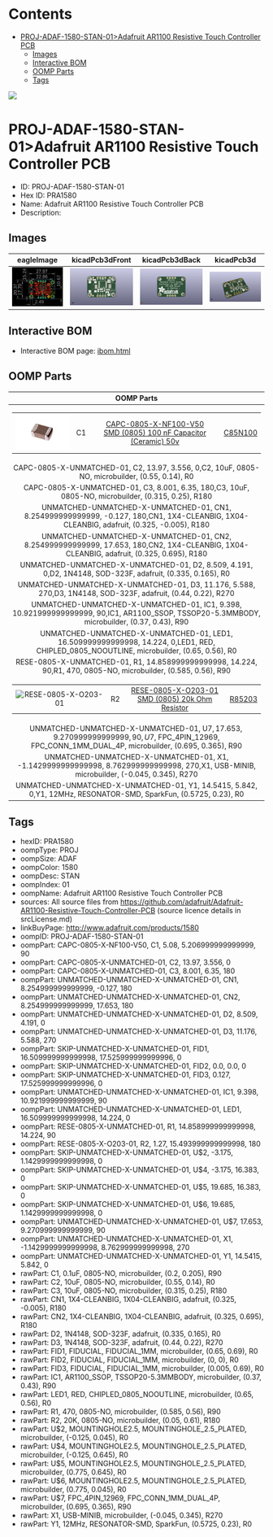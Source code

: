



Contents
========

* [PROJ-ADAF-1580-STAN-01>Adafruit AR1100 Resistive Touch Controller PCB](#proj-adaf-1580-stan-01adafruit-ar1100-resistive-touch-controller-pcb)
	* [Images](#images)
	* [Interactive BOM](#interactive-bom)
	* [OOMP Parts](#oomp-parts)
	* [Tags](#tags)
  
![][im]
# PROJ-ADAF-1580-STAN-01>Adafruit AR1100 Resistive Touch Controller PCB

- ID: PROJ-ADAF-1580-STAN-01
- Hex ID: PRA1580
- Name: Adafruit AR1100 Resistive Touch Controller PCB
- Description: 

## Images
  
  

|eagleImage|kicadPcb3dFront|kicadPcb3dBack|kicadPcb3d|
| :---: | :---: | :---: | :---: |
|[![eagleImage](eagleImage_140.png)](eagleImage_600.png)|[![kicadPcb3dFront](kicadPcb3dFront_140.png)](kicadPcb3dFront_600.png)|[![kicadPcb3dBack](kicadPcb3dBack_140.png)](kicadPcb3dBack_600.png)|[![kicadPcb3d](kicadPcb3d_140.png)](kicadPcb3d_600.png)|

## Interactive BOM

- Interactive BOM page: [ibom.html](kicad/bom/ibom.html)

## OOMP Parts
  

|OOMP Parts|
| :---: |
|<table><tr><td>![CAPC-0805-X-NF100-V50](https://raw.githubusercontent.com/oomlout/oomlout_OOMP_parts/main/CAPC-0805-X-NF100-V50/image_140.jpg)</td><td> C1</td><td>[CAPC-0805-X-NF100-V50<br>SMD (0805) 100 nF Capacitor (Ceramic) 50v](https://github.com/oomlout/oomlout_OOMP_parts/tree/main/CAPC-0805-X-NF100-V50/)</td><td>[C85N100](https://github.com/oomlout/oomlout_OOMP_parts/tree/main/CAPC-0805-X-NF100-V50/)</td></tr></table>|
|CAPC-0805-X-UNMATCHED-01, C2, 13.97, 3.556, 0,C2, 10uF, 0805-NO, microbuilder, (0.55, 0.14), R0|
|CAPC-0805-X-UNMATCHED-01, C3, 8.001, 6.35, 180,C3, 10uF, 0805-NO, microbuilder, (0.315, 0.25), R180|
|UNMATCHED-UNMATCHED-X-UNMATCHED-01, CN1, 8.254999999999999, -0.127, 180,CN1, 1X4-CLEANBIG, 1X04-CLEANBIG, adafruit, (0.325, -0.005), R180|
|UNMATCHED-UNMATCHED-X-UNMATCHED-01, CN2, 8.254999999999999, 17.653, 180,CN2, 1X4-CLEANBIG, 1X04-CLEANBIG, adafruit, (0.325, 0.695), R180|
|UNMATCHED-UNMATCHED-X-UNMATCHED-01, D2, 8.509, 4.191, 0,D2, 1N4148, SOD-323F, adafruit, (0.335, 0.165), R0|
|UNMATCHED-UNMATCHED-X-UNMATCHED-01, D3, 11.176, 5.588, 270,D3, 1N4148, SOD-323F, adafruit, (0.44, 0.22), R270|
|UNMATCHED-UNMATCHED-X-UNMATCHED-01, IC1, 9.398, 10.921999999999999, 90,IC1, AR1100_SSOP, TSSOP20-5.3MMBODY, microbuilder, (0.37, 0.43), R90|
|UNMATCHED-UNMATCHED-X-UNMATCHED-01, LED1, 16.509999999999998, 14.224, 0,LED1, RED, CHIPLED_0805_NOOUTLINE, microbuilder, (0.65, 0.56), R0|
|RESE-0805-X-UNMATCHED-01, R1, 14.858999999999998, 14.224, 90,R1, 470, 0805-NO, microbuilder, (0.585, 0.56), R90|
|<table><tr><td>![RESE-0805-X-O203-01](https://raw.githubusercontent.com/oomlout/oomlout_OOMP_parts/main/RESE-0805-X-O203-01/image_140.jpg)</td><td> R2</td><td>[RESE-0805-X-O203-01<br>SMD (0805) 20k Ohm Resistor](https://github.com/oomlout/oomlout_OOMP_parts/tree/main/RESE-0805-X-O203-01/)</td><td>[R85203](https://github.com/oomlout/oomlout_OOMP_parts/tree/main/RESE-0805-X-O203-01/)</td></tr></table>|
|UNMATCHED-UNMATCHED-X-UNMATCHED-01, U$7, 17.653, 9.270999999999999, 90,U$7, FPC_4PIN_12969, FPC_CONN_1MM_DUAL_4P, microbuilder, (0.695, 0.365), R90|
|UNMATCHED-UNMATCHED-X-UNMATCHED-01, X1, -1.1429999999999998, 8.762999999999998, 270,X1, USB-MINIB, microbuilder, (-0.045, 0.345), R270|
|UNMATCHED-UNMATCHED-X-UNMATCHED-01, Y1, 14.5415, 5.842, 0,Y1, 12MHz, RESONATOR-SMD, SparkFun, (0.5725, 0.23), R0|

## Tags

- hexID: PRA1580
- oompType: PROJ
- oompSize: ADAF
- oompColor: 1580
- oompDesc: STAN
- oompIndex: 01
- oompName: Adafruit AR1100 Resistive Touch Controller PCB
- sources: All source files from https://github.com/adafruit/Adafruit-AR1100-Resistive-Touch-Controller-PCB (source licence details in srcLicense.md)
- linkBuyPage: http://www.adafruit.com/products/1580
- oompID: PROJ-ADAF-1580-STAN-01
- oompPart: CAPC-0805-X-NF100-V50, C1, 5.08, 5.206999999999999, 90
- oompPart: CAPC-0805-X-UNMATCHED-01, C2, 13.97, 3.556, 0
- oompPart: CAPC-0805-X-UNMATCHED-01, C3, 8.001, 6.35, 180
- oompPart: UNMATCHED-UNMATCHED-X-UNMATCHED-01, CN1, 8.254999999999999, -0.127, 180
- oompPart: UNMATCHED-UNMATCHED-X-UNMATCHED-01, CN2, 8.254999999999999, 17.653, 180
- oompPart: UNMATCHED-UNMATCHED-X-UNMATCHED-01, D2, 8.509, 4.191, 0
- oompPart: UNMATCHED-UNMATCHED-X-UNMATCHED-01, D3, 11.176, 5.588, 270
- oompPart: SKIP-UNMATCHED-X-UNMATCHED-01, FID1, 16.509999999999998, 17.525999999999996, 0
- oompPart: SKIP-UNMATCHED-X-UNMATCHED-01, FID2, 0.0, 0.0, 0
- oompPart: SKIP-UNMATCHED-X-UNMATCHED-01, FID3, 0.127, 17.525999999999996, 0
- oompPart: UNMATCHED-UNMATCHED-X-UNMATCHED-01, IC1, 9.398, 10.921999999999999, 90
- oompPart: UNMATCHED-UNMATCHED-X-UNMATCHED-01, LED1, 16.509999999999998, 14.224, 0
- oompPart: RESE-0805-X-UNMATCHED-01, R1, 14.858999999999998, 14.224, 90
- oompPart: RESE-0805-X-O203-01, R2, 1.27, 15.493999999999998, 180
- oompPart: SKIP-UNMATCHED-X-UNMATCHED-01, U$2, -3.175, 1.1429999999999998, 0
- oompPart: SKIP-UNMATCHED-X-UNMATCHED-01, U$4, -3.175, 16.383, 0
- oompPart: SKIP-UNMATCHED-X-UNMATCHED-01, U$5, 19.685, 16.383, 0
- oompPart: SKIP-UNMATCHED-X-UNMATCHED-01, U$6, 19.685, 1.1429999999999998, 0
- oompPart: UNMATCHED-UNMATCHED-X-UNMATCHED-01, U$7, 17.653, 9.270999999999999, 90
- oompPart: UNMATCHED-UNMATCHED-X-UNMATCHED-01, X1, -1.1429999999999998, 8.762999999999998, 270
- oompPart: UNMATCHED-UNMATCHED-X-UNMATCHED-01, Y1, 14.5415, 5.842, 0
- rawPart: C1, 0.1uF, 0805-NO, microbuilder, (0.2, 0.205), R90
- rawPart: C2, 10uF, 0805-NO, microbuilder, (0.55, 0.14), R0
- rawPart: C3, 10uF, 0805-NO, microbuilder, (0.315, 0.25), R180
- rawPart: CN1, 1X4-CLEANBIG, 1X04-CLEANBIG, adafruit, (0.325, -0.005), R180
- rawPart: CN2, 1X4-CLEANBIG, 1X04-CLEANBIG, adafruit, (0.325, 0.695), R180
- rawPart: D2, 1N4148, SOD-323F, adafruit, (0.335, 0.165), R0
- rawPart: D3, 1N4148, SOD-323F, adafruit, (0.44, 0.22), R270
- rawPart: FID1, FIDUCIAL, FIDUCIAL_1MM, microbuilder, (0.65, 0.69), R0
- rawPart: FID2, FIDUCIAL, FIDUCIAL_1MM, microbuilder, (0, 0), R0
- rawPart: FID3, FIDUCIAL, FIDUCIAL_1MM, microbuilder, (0.005, 0.69), R0
- rawPart: IC1, AR1100_SSOP, TSSOP20-5.3MMBODY, microbuilder, (0.37, 0.43), R90
- rawPart: LED1, RED, CHIPLED_0805_NOOUTLINE, microbuilder, (0.65, 0.56), R0
- rawPart: R1, 470, 0805-NO, microbuilder, (0.585, 0.56), R90
- rawPart: R2, 20K, 0805-NO, microbuilder, (0.05, 0.61), R180
- rawPart: U$2, MOUNTINGHOLE2.5, MOUNTINGHOLE_2.5_PLATED, microbuilder, (-0.125, 0.045), R0
- rawPart: U$4, MOUNTINGHOLE2.5, MOUNTINGHOLE_2.5_PLATED, microbuilder, (-0.125, 0.645), R0
- rawPart: U$5, MOUNTINGHOLE2.5, MOUNTINGHOLE_2.5_PLATED, microbuilder, (0.775, 0.645), R0
- rawPart: U$6, MOUNTINGHOLE2.5, MOUNTINGHOLE_2.5_PLATED, microbuilder, (0.775, 0.045), R0
- rawPart: U$7, FPC_4PIN_12969, FPC_CONN_1MM_DUAL_4P, microbuilder, (0.695, 0.365), R90
- rawPart: X1, USB-MINIB, microbuilder, (-0.045, 0.345), R270
- rawPart: Y1, 12MHz, RESONATOR-SMD, SparkFun, (0.5725, 0.23), R0



[im]: kicadPcb3d_450.png
